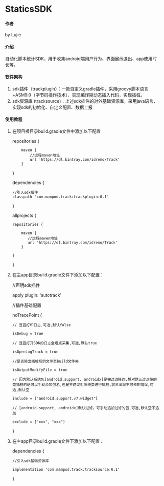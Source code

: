 # StaticsSDK

#### 作者

by Lujie

#### 介绍

自动化脚本统计SDK，用于收集android端用户行为、界面展示退出、app使用时长等。

#### 软件架构

1. sdk插件（trackplugin）：一款自定义gradle插件，采用groovy脚本语言+ASM9.0（字节码操作技术），实现编译期动态插入代码，实现插桩。
2. sdk资源库 (tracksource)：上述sdk插件的对外基础资源库，采用java语言，实现sdk的初始化、自定义配置、数据上报

#### 使用教程

1.  在项目根目录build.gradle文件中添加以下配置

    repositories {
            
            maven {
                //远程maven地址
                url 'https://dl.bintray.com/idremo/Track'
            }
            
    }
    
    dependencies {
        
        //引入sdk插件
        classpath 'com.mampod.track:trackplugin:0.1'
        
    }
    
    allprojects {
    
        repositories {
            
            maven {
               //远程maven地址
               url 'https://dl.bintray.com/idremo/Track'
            }
            
        }
    }

2.  在主app目录build.gradle文件下添加以下配置：

    //声明sdk插件
    
    apply plugin: 'autotrack'
    
    //插件基础配置
    
    noTracePoint {
    
        // 是否打印日志,可选,默认false
        
        isDebug = true
        
        // 是否打开SDK的日志全埋点采集,可选,默认true
        
        isOpenLogTrack = true
        
        //是否输出插桩后的文件至build文件夹
        
        isOutputModifyFile = true
        
        // 因为默认系统包[android.support, androidx]是被过滤掉的,想对默认过滤掉的类插桩的话可以手动添加包名,但是不建议对系统类进行插桩,容易出现不可预期错误,可选,默认空
        
        include = ["android.support.v7.widget"]
        
        // [android.support, androidx]默认过滤，可手动追加过滤的包,可选,默认空不追加
        
        exclude = ["xxx", "xxx"]
    }
    
3.  在主app目录build.gradle文件下添加以下配置：
    
    dependencies {
    
        //引入sdk基础资源库
        
        implementation 'com.mampod.track:tracksource:0.1'
    }



